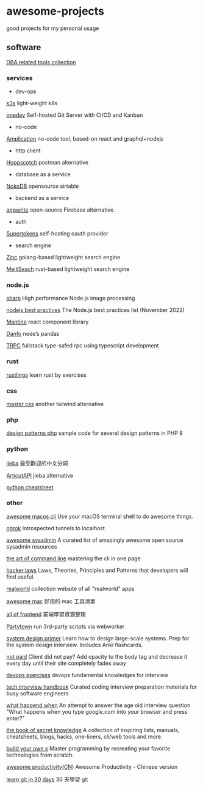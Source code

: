 # awesome-projects
good projects for my personal usage
## software
[DBA related tools collection](https://github.com/mgramin/awesome-db-tools)
### services
* dev-ops

[k3s](https://github.com/k3s-io/k3s) light-weight k8s

[onedev](https://github.com/theonedev/onedev) Self-hosted Git Server with CI/CD and Kanban
* no-code

[Amplication](https://github.com/amplication/amplication) no-code tool, based-on react and graphql+nodejs
* http client

[Hoppscotch](https://github.com/hoppscotch/hoppscotch) postman alternative
* database as a service

[NokoDB](https://github.com/nocodb/nocodb) opensource airtable
* backend as a service

[appwrite](https://github.com/appwrite/appwrite) open-source Firebase alternative.

* auth

[Supertokens](https://github.com/supertokens) self-hosting oauth provider
* search engine

[Zinc](https://github.com/prabhatsharma/zinc) golang-based lightweight search engine

[MeiliSeach](https://github.com/meilisearch/meilisearch) rust-based lightweight search engine

### node.js
[sharp](https://github.com/lovell/sharp) High performance Node.js image processing

[nodejs best practices](https://github.com/goldbergyoni/nodebestpractices) The Node.js best practices list (November 2022)

[Mantine](https://mantine.dev/) react component library

[Danfo](https://github.com/javascriptdata/danfojs) node’s pandas

[TRPC](https://github.com/trpc/trpc) fullstack type-safed rpc using typescript development

### rust
[rustlings](https://github.com/rust-lang/rustlings) learn rust by exercises

### css
[master css](https://github.com/master-co/css) another tailwind alternative

### php
[design patterns php](https://github.com/DesignPatternsPHP/DesignPatternsPHP) sample code for several design patterns in PHP 8

### python
[jieba](https://github.com/fxsjy/jieba) 最受歡迎的中文分詞

[ArticutAPI](https://github.com/Droidtown/ArticutAPI) jieba alternative

[python cheatsheet](https://github.com/gto76/python-cheatsheet)

### other
[awesome macos cli](https://github.com/herrbischoff/awesome-macos-command-line) Use your macOS terminal shell to do awesome things.

[ngrok](https://github.com/inconshreveable/ngrok) Introspected tunnels to localhost

[awesome sysadmin](https://github.com/kahun/awesome-sysadmin) A curated list of amazingly awesome open source sysadmin resources

[the art of command line](https://github.com/jlevy/the-art-of-command-line) mastering the cli in one page

[hacker laws](https://github.com/dwmkerr/hacker-laws) Laws, Theories, Principles and Patterns that developers will find useful.

[realworld](https://github.com/gothinkster/realworld) collection website of all "realworld" apps

[awesome mac](https://github.com/jaywcjlove/awesome-mac) 好用的 mac 工具清單

[all of frontend](https://github.com/KieSun/all-of-frontend) 前端學習資源整理

[Partytown](https://github.com/BuilderIO/partytown) run 3rd-party scripts via webworker

[system design primer](https://github.com/donnemartin/system-design-primer) Learn how to design large-scale systems. Prep for the system design interview. Includes Anki flashcards.

[not paid](https://github.com/kleampa/not-paid) Client did not pay? Add opacity to the body tag and decrease it every day until their site completely fades away

[devops exercises](https://github.com/bregman-arie/devops-exercises) devops fundamental knowledges for interview

[tech interview handbook](https://github.com/yangshun/tech-interview-handbook) Curated coding interview preparation materials for busy software engineers

[what happend when](https://github.com/alex/what-happens-when) An attempt to answer the age old interview question "What happens when you type google.com into your browser and press enter?"

[the book of secret knowledge](https://github.com/trimstray/the-book-of-secret-knowledge) A collection of inspiring lists, manuals, cheatsheets, blogs, hacks, one-liners, cli/web tools and more.

[build your own x](https://github.com/codecrafters-io/build-your-own-x) Master programming by recreating your favorite technologies from scratch.

[awesome productivity(CN)](https://github.com/eastlakeside/awesome-productivity-cn) Awesome Productivity - Chinese version

[learn git in 30 days](https://github.com/doggy8088/Learn-Git-in-30-days) 30 天學習 git

